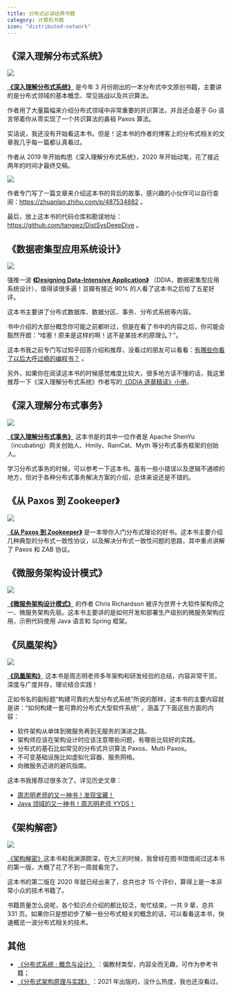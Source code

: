 ```yaml
---
title: 分布式必读经典书籍
category: 计算机书籍
icon: "distributed-network"
---
```


## 《深入理解分布式系统》

![](https://oss.javaguide.cn/github/javaguide/books/deep-understanding-of-distributed-system.png)

**[《深入理解分布式系统》](https://book.douban.com/subject/35794814/)** 是今年 3 月份刚出的一本分布式中文原创书籍，主要讲的是分布式领域的基本概念、常见挑战以及共识算法。

作者用了大量篇幅来介绍分布式领域中非常重要的共识算法，并且还会基于 Go 语言带着你从零实现了一个共识算法的鼻祖 Paxos 算法。

实话说，我还没有开始看这本书。但是！这本书的作者的博客上的分布式相关的文章我几乎每一篇都认真看过。

作者从 2019 年开始构思《深入理解分布式系统》，2020 年开始动笔，花了接近两年的时间才最终交稿。

![](https://oss.javaguide.cn/github/javaguide/books/image-20220706121952258.png)

作者专门写了一篇文章来介绍这本书的背后的故事，感兴趣的小伙伴可以自行查阅：<https://zhuanlan.zhihu.com/p/487534882> 。

最后，放上这本书的代码仓库和勘误地址：<https://github.com/tangwz/DistSysDeepDive> 。

## 《数据密集型应用系统设计》

![](https://oss.javaguide.cn/github/javaguide/books/ddia.png)

强推一波 **[《Designing Data-Intensive Application》](https://book.douban.com/subject/30329536/)** （DDIA，数据密集型应用系统设计），值得读很多遍！豆瓣有接近 90% 的人看了这本书之后给了五星好评。

这本书主要讲了分布式数据库、数据分区、事务、分布式系统等内容。

书中介绍的大部分概念你可能之前都听过，但是在看了书中的内容之后，你可能会豁然开朗：“哇塞！原来是这样的啊！这不是某技术的原理么？”。

这本书我之前专门写过知乎回答介绍和推荐，没看过的朋友可以看看：[有哪些你看了以后大呼过瘾的编程书？](https://www.zhihu.com/question/50408698/answer/2278198495) 。

另外，如果你在阅读这本书的时候感觉难度比较大，很多地方读不懂的话，我这里推荐一下《深入理解分布式系统》作者写的[《DDIA 逐章精读》小册](https://ddia.qtmuniao.com)。

## 《深入理解分布式事务》

![](https://oss.javaguide.cn/github/javaguide/books/In-depth-understanding-of-distributed-transactions-xiaoyu.png)

**[《深入理解分布式事务》](https://book.douban.com/subject/35626925/)** 这本书是的其中一位作者是 Apache ShenYu（incubating）网关创始人、Hmily、RainCat、Myth 等分布式事务框架的创始人。

学习分布式事务的时候，可以参考一下这本书。虽有一些小错误以及逻辑不通顺的地方，但对于各种分布式事务解决方案的介绍，总体来说还是不错的。

## 《从 Paxos 到 Zookeeper》

![](https://oss.javaguide.cn/github/javaguide/books/image-20211216161350118.png)

**[《从 Paxos 到 Zookeeper》](https://book.douban.com/subject/26292004/)** 是一本带你入门分布式理论的好书。这本书主要介绍几种典型的分布式一致性协议，以及解决分布式一致性问题的思路，其中重点讲解了 Paxos 和 ZAB 协议。

## 《微服务架构设计模式》

![](https://oss.javaguide.cn/github/javaguide/books/microservices-patterns.png)

**[《微服务架构设计模式》](https://book.douban.com/subject/33425123/)** 的作者 Chris Richardson 被评为世界十大软件架构师之一、微服务架构先驱。这本书主要讲的是如何开发和部署生产级别的微服务架构应用，示例代码使用 Java 语言和 Spring 框架。

## 《凤凰架构》

![](https://oss.javaguide.cn/github/javaguide/books/f5bec14d3b404ac4b041d723153658b5.png)

**[《凤凰架构》](https://book.douban.com/subject/35492898/)** 这本书是周志明老师多年架构和研发经验的总结，内容非常干货，深度与广度并存，理论结合实践！

正如书名的副标题“构建可靠的大型分布式系统”所说的那样，这本书的主要内容就是讲：“如何构建一套可靠的分布式大型软件系统” ，涵盖了下面这些方面的内容：

- 软件架构从单体到微服务再到无服务的演进之路。
- 架构师应该在架构设计时应该注意哪些问题，有哪些比较好的实践。
- 分布式的基石比如常见的分布式共识算法 Paxos、Multi Paxos。
- 不可变基础设施比如虚拟化容器、服务网格。
- 向微服务迈进的避坑指南。

这本书我推荐过很多次了。详见历史文章：

- [周志明老师的又一神书！发现宝藏！](https://mp.weixin.qq.com/s?__biz=Mzg2OTA0Njk0OA==&mid=2247505254&idx=1&sn=04faf3093d6002354f06fffbfc2954e0&chksm=cea19aadf9d613bbba7ed0e02ccc4a9ef3a30f4d83530e7ad319c2cc69cd1770e43d1d470046&scene=178&cur_album_id=1646812382221926401#rd)
- [Java 领域的又一神书！周志明老师 YYDS！](https://mp.weixin.qq.com/s/9nbzfZGAWM9_qIMp1r6uUQ)

## 《架构解密》

![](https://oss.javaguide.cn/github/javaguide/books/jiagoujiemi.png)

[《架构解密》](https://book.douban.com/subject/35093373/)这本书和我渊源颇深，在大三的时候，我曾经在图书馆借阅过这本书的第一版，大概了花了不到一周就看完了。

这本书的第二版在 2020 年就已经出来了，总共也才 15 个评价，算得上是一本非常小众的技术书籍了。

书籍质量怎么说呢，各个知识点介绍的都比较泛，匆忙结束，一共 9 章，总共 331 页。如果你只是想初步了解一些分布式相关的概念的话，可以看看这本书，快速概览一波分布式相关的技术。

## 其他

- [《分布式系统 : 概念与设计》](https://book.douban.com/subject/21624776/) ：偏教材类型，内容全而无趣，可作为参考书籍；
- [《分布式架构原理与实践》](https://book.douban.com/subject/35689350/) ：2021 年出版的，没什么热度，我也还没看过。
